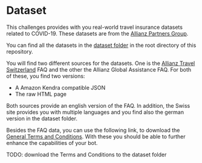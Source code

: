 # Dataset
This challenges provides with you real-world travel insurance datasets related
to COVID-19. These datasets are from the [Allianz Partners
Group](https://www.allianz-partners.com).

You can find all the datasets in the [dataset folder](./../dataset/) in the root
directory of this repository.

You will find two different sources for the datasets. One is the [Allianz Travel
Switzerland](https://www.allianz-travel.ch/en_CH/services/faq.html) FAQ and the
other the Allianz Global Assistance FAQ. For both of these, you
find two versions:
* A Amazon Kendra compatible JSON
* The raw HTML page

Both sources provide an english version of the FAQ. In addition, the Swiss site
provides you with multiple languages and you find also the german version in the
dataset folder.

Besides the FAQ data, you can use the following link, to download the [General
Terms and
Conditions](https://www.allianz-travel.ch/en_CH/services/download-center.html).
With these you should be able to further enhance the capabilities of your bot.

TODO: download the Terms and Conditions to the dataset folder
